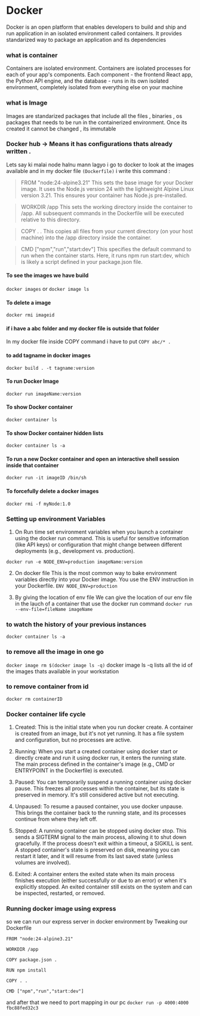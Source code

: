# Docker
Docker is an open platform that enables developers to build and ship and run application in an isolated environment called containers. It provides standarized way to package an application and its dependencies

### what is container
Containers are isolated environment. Containers are isolated processes for each of your app's components. Each component - the frontend React app, the Python API engine, and the database - runs in its own isolated environment, completely isolated from everything else on your machine

### what is Image 
Images are standarized packages that include all the files , binaries , os packages that needs to be run in the containerized environment. Once its created it cannot be changed , its immutable

### Docker hub -> Means it has configurations thats already written . 
Lets say ki malai node halnu mann lagyo i go to docker to look at the images available and in my docker file `(Dockerfile)` i write this command :

> FROM "node:24-alpine3.21"
This sets the base image for your Docker image. It uses the Node.js version 24 with the lightweight Alpine Linux version 3.21. This ensures your container has Node.js pre-installed.


> WORKDIR /app
This sets the working directory inside the container to /app. All subsequent commands in the Dockerfile will be executed relative to this directory.


> COPY . .
This copies all files from your current directory (on your host machine) into the /app directory inside the container.


> CMD ["npm","run","start:dev"]
This specifies the default command to run when the container starts. Here, it runs npm run start:dev, which is likely a script defined in your package.json file.

#### To see the images we have build
`docker images` or `docker image ls`

#### To delete a image 
`docker rmi imageid`

#### if i have a abc folder and my docker file is outside that folder
In my docker file inside COPY command i have to put
`COPY abc/* .`

#### to add tagname in docker images
`docker build . -t tagname:version`


#### To run Docker Image
`docker run imageName:version`


#### To show Docker container
`docker container ls`


#### To show Docker container hidden lists
`docker container ls -a`

#### To run a new Docker container and open an interactive shell session inside that container 
`docker run -it imageID /bin/sh`

#### To forcefully delete a docker images  
`docker rmi -f myNode:1.0`

### Setting up environment Variables
1. On Run time 
set environment variables when you launch a container using the docker run command. This is useful for sensitive information (like API keys) or configuration that might change between different deployments (e.g., development vs. production).

```
docker run -e NODE_ENV=production imageName:version
```

2. On docker file 
This is the most common way to bake environment variables directly into your Docker image. You use the ENV instruction in your Dockerfile.
`ENV NODE_ENV=production`

3. By giving the location of env file
We can give the location of our env file in the lauch of a container that use the docker run command 
`docker run --env-file=fileName imageName`

### to watch the history of your previous instances 
`docker container ls -a`

### to remove all the image in one go
`docker image rm $(docker image ls -q)`
docker image ls -q lists all the id of the images thats available in your workstation


### to remove container from id 
`docker rm containerID`


### Docker container life cycle
1. Created: This is the initial state when you run docker create. A container is created from an image, but it's not yet running. It has a file system and configuration, but no processes are active.

2. Running: When you start a created container using docker start or directly create and run it using docker run, it enters the running state. The main process defined in the container's image (e.g., CMD or ENTRYPOINT in the Dockerfile) is executed.

3. Paused: You can temporarily suspend a running container using docker pause. This freezes all processes within the container, but its state is preserved in memory. It's still considered active but not executing.

4. Unpaused: To resume a paused container, you use docker unpause. This brings the container back to the running state, and its processes continue from where they left off.

5. Stopped: A running container can be stopped using docker stop. This sends a SIGTERM signal to the main process, allowing it to shut down gracefully. If the process doesn't exit within a timeout, a SIGKILL is sent. A stopped container's state is preserved on disk, meaning you can restart it later, and it will resume from its last saved state (unless volumes are involved).

6. Exited: A container enters the exited state when its main process finishes execution (either successfully or due to an error) or when it's explicitly stopped. An exited container still exists on the system and can be inspected, restarted, or removed.

### Running docker image using express
so we can run our express server in docker environment by Tweaking our Dockerfile
```
FROM "node:24-alpine3.21"

WORKDIR /app

COPY package.json .

RUN npm install

COPY . . 

CMD ["npm","run","start:dev"]
```

and after that we need to port mapping in our pc 
`docker run -p 4000:4000 fbc88fed32c3`